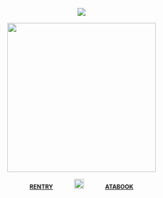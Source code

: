 <div align="center"> 
  
![](https://komarev.com/ghpvc/?username=vampiresoul&color=82757c&label=^__^&style=plastic)

<p align="center"> <img width="300" src="https://file.garden/Zx4tbq1Z7kthgAaN/gunsnroses.png">


<div align="center"> 
 
<sub>[**RENTRY**](https://rentry.co/steIIars)⠀⠀⠀⠀⠀<img width="20" src="https://files.catbox.moe/2h82h8.gif">⠀⠀⠀⠀⠀[**ATABOOK**](https://hyrule.atabook.org/)</sub>

<div align="center"> 
